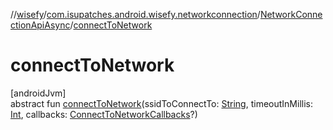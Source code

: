 //[wisefy](../../../index.md)/[com.isupatches.android.wisefy.networkconnection](../index.md)/[NetworkConnectionApiAsync](index.md)/[connectToNetwork](connect-to-network.md)

# connectToNetwork

[androidJvm]\
abstract fun [connectToNetwork](connect-to-network.md)(ssidToConnectTo: [String](https://kotlinlang.org/api/latest/jvm/stdlib/kotlin/-string/index.html), timeoutInMillis: [Int](https://kotlinlang.org/api/latest/jvm/stdlib/kotlin/-int/index.html), callbacks: [ConnectToNetworkCallbacks](../../com.isupatches.android.wisefy.callbacks/-connect-to-network-callbacks/index.md)?)
